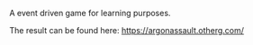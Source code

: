 A event driven game for learning purposes.

The result can be found here: https://argonassault.otherg.com/
